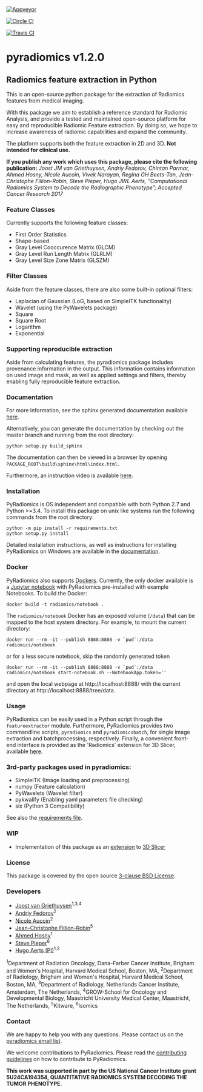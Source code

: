 
[![Appveyor](https://ci.appveyor.com/api/projects/status/tw69xbbeyluk7fl7/branch/master?svg=true)](https://ci.appveyor.com/project/Radiomics/pyradiomics/branch/master)

[![Circle CI](https://circleci.com/gh/Radiomics/pyradiomics.svg?style=svg&circle-token=a4748cf0de5fad2c12bc93a485282378551c3584)](https://circleci.com/gh/Radiomics/pyradiomics)

[![Travis CI](https://travis-ci.org/Radiomics/pyradiomics.svg?branch=master)](https://travis-ci.org/Radiomics/pyradiomics)

# pyradiomics v1.2.0

## Radiomics feature extraction in Python

This is an open-source python package for the extraction of Radiomics features from medical imaging.

With this package we aim to establish a reference standard for Radiomic Analysis, and provide a tested and maintained
open-source platform for easy and reproducible Radiomic Feature extraction. By doing so, we hope to increase awareness
of radiomic capabilities and expand the community.

The platform supports both the feature extraction in 2D and 3D. **Not intended for clinical use.**

**If you publish any work which uses this package, please cite the following publication:**
*Joost JM van Griethuysen, Andriy Fedorov, Chintan Parmar, Ahmed Hosny, Nicole Aucoin, Vivek Narayan, Regina GH 
Beets-Tan, Jean-Christophe Fillion-Robin, Steve Pieper, Hugo JWL Aerts, “Computational Radiomics System to Decode the
Radiographic Phenotype”; Accepted Cancer Research 2017*

### Feature Classes
Currently supports the following feature classes:

 - First Order Statistics
 - Shape-based
 - Gray Level Cooccurence Matrix (GLCM)
 - Gray Level Run Length Matrix (GLRLM)
 - Gray Level Size Zone Matrix (GLSZM)

### Filter Classes
Aside from the feature classes, there are also some built-in optional filters:

- Laplacian of Gaussian (LoG, based on SimpleITK functionality)
- Wavelet (using the PyWavelets package)
- Square
- Square Root
- Logarithm
- Exponential

### Supporting reproducible extraction
Aside from calculating features, the pyradiomics package includes provenance information in the
output. This information contains information on used image and mask, as well as applied settings
and filters, thereby enabling fully reproducible feature extraction.

### Documentation

For more information, see the sphinx generated documentation available [here](http://pyradiomics.readthedocs.io/).

Alternatively, you can generate the documentation by checking out the master branch and running from the root directory:

    python setup.py build_sphinx

The documentation can then be viewed in a browser by opening `PACKAGE_ROOT\build\sphinx\html\index.html`. 

Furthermore, an instruction video is available [here](http://radiomics.io/pyradiomics.html).

### Installation

PyRadiomics is OS independent and compatible with both Python 2.7 and Python >=3.4.
To install this package on unix like systems run the following commands from the root directory:

    python -m pip install -r requirements.txt
    python setup.py install

Detailed installation instructions, as well as instructions for installing PyRadiomics on Windows are available in the 
[documentation](http://pyradiomics.readthedocs.io/en/latest/installation.html).

### Docker

PyRadiomics also supports [Dockers](https://www.docker.com/).  Currently, the only docker available is a [Jupyter notebook](http://jupyter.org/) with PyRadiomics pre-installed with example Notebooks. To build the Docker:

    docker build -t radiomics/notebook .

The `radiomics/notebook` Docker has an exposed volume (`/data`) that can be mapped to the host system directory.  For example, to mount the current directory:

    docker run --rm -it --publish 8888:8888 -v `pwd`:/data radiomics/notebook

or for a less secure notebook, skip the randomly generated token

    docker run --rm -it --publish 8888:8888 -v `pwd`:/data radiomics/notebook start-notebook.sh --NotebookApp.token=''

and open the local webpage at http://localhost:8888/ with the current directory at http://localhost:8888/tree/data.

### Usage

PyRadiomics can be easily used in a Python script through the `featureextractor`
module. Furthermore, PyRadiomics provides two commandline scripts, `pyradiomics`
and `pyradiomicsbatch`, for single image extraction and batchprocessing, respectively.
Finally, a convenient front-end interface is provided as the 'Radiomics'
extension for 3D Slicer, available [here](https://github.com/Radiomics/SlicerRadiomics).

### 3rd-party packages used in pyradiomics:

 - SimpleITK (Image loading and preprocessing)
 - numpy (Feature calculation)
 - PyWavelets (Wavelet filter)
 - pykwalify (Enabling yaml parameters file checking)
 - six (Python 3 Compatibility)

See also the [requirements file](requirements.txt).

### WIP
 - Implementation of this package as an [extension](https://github.com/Radiomics/SlicerRadiomics) to [3D Slicer](slicer.org)

### License
This package is covered by the open source [3-clause BSD License](LICENSE.txt).

### Developers
 - [Joost van Griethuysen](https://github.com/JoostJM)<sup>1,3,4</sup>
 - [Andriy Fedorov](https://github.com/fedorov)<sup>2</sup>
 - [Nicole Aucoin](https://github.com/naucoin)<sup>2</sup>
 - [Jean-Christophe Fillion-Robin](https://github.com/jcfr)<sup>5</sup>
 - [Ahmed Hosny](https://github.com/ahmedhosny)<sup>1</sup>
 - [Steve Pieper](https://github.com/pieper)<sup>6</sup>
 - [Hugo Aerts (PI)](https://github.com/hugoaerts)<sup>1,2</sup>
 
<sup>1</sup>Department of Radiation Oncology, Dana-Farber Cancer Institute, Brigham and Women's Hospital, Harvard Medical School, Boston, MA,
<sup>2</sup>Department of Radiology, Brigham and Women's Hospital, Harvard Medical School, Boston, MA,
<sup>3</sup>Department of Radiology, Netherlands Cancer Institute, Amsterdam, The Netherlands, 
<sup>4</sup>GROW-School for Oncology and Developmental Biology, Maastricht University Medical Center, Maastricht, The Netherlands,
<sup>5</sup>Kitware,
<sup>6</sup>Isomics

### Contact

We are happy to help you with any questions. Please contact us on the [pyradiomics email list](https://groups.google.com/forum/#!forum/pyradiomics).

We welcome contributions to PyRadiomics. Please read the [contributing guidelines](CONTRIBUTING.md) on how to contribute
to PyRadiomics.

**This work was supported in part by the US National Cancer Institute grant 
5U24CA194354, QUANTITATIVE RADIOMICS SYSTEM DECODING THE TUMOR PHENOTYPE.**
